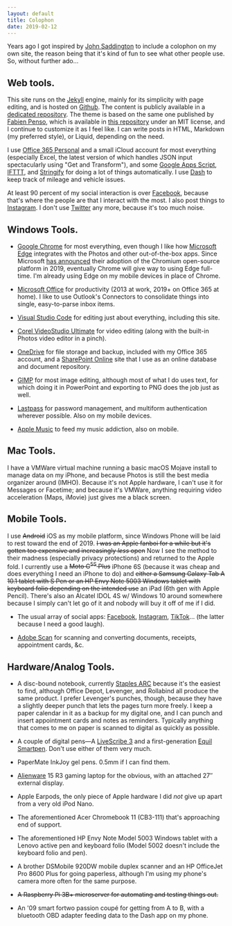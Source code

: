 ```yaml
---
layout: default
title: Colophon
date: 2019-02-12
---
```


Years ago I got inspired by [John Saddington](http://john.do) to include a colophon on my own site, the reason being that it's kind of fun to see what other people use. So, without further ado&hellip;

## Web tools.

This site runs on the [Jekyll](https://jekyllrb.com/) engine, mainly for its simplicity with page editing, and is hosted on [Github](https://www.github.com). The content is publicly available in a [dedicated repository](https://github.com/swbuehler/swbuehler.github.io). The theme is based on the same one published by [Fabien Penso](http://blog.penso.info/), which is available in [this repository](https://github.com/penso/blog.penso.info) under an MIT license, and I continue to customize it as I feel like. I can write posts in HTML, Markdown (my preferred style), or Liquid, depending on the need.

I use [Office 365 Personal](https://www.office.com) and a small iCloud account for most everything (especially Excel, the latest version of which handles JSON input spectacularly using "Get and Transform"), and some [Google Apps Script](https://script.google.com), [IFTTT](https://www.ifttt.com), and [Stringify](https://www.stringify.com) for doing a lot of things automatically. I use [Dash](https://dash.by) to keep track of mileage and vehicle issues. 

At least 90 percent of my social interaction is over [Facebook](https://fb.me/stevenwatsonbuehler), because that's where the people are that I interact with the most. I also post things to [Instagram](https://www.instagram.com/stevenwatsonb). I don't use [Twitter](https://www.twitter.com) any more, because it's too much noise.

## Windows Tools.

- [Google Chrome](https://chrome.google.com) for most everything, even though I like how [Microsoft Edge](https://www.microsoft.com/en-us/windows/microsoft-edge) integrates with the Photos and other out-of-the-box apps. Since Microsoft [has announced](https://blogs.windows.com/windowsexperience/2018/12/06/microsoft-edge-making-the-web-better-through-more-open-source-collaboration/#GmSJg4uFjBM5y8Hz.97) their adoption of the Chromium open-source platform in 2019, eventually Chrome will give way to using Edge full-time. I'm already using Edge on my mobile devices in place of Chrome.

- [Microsoft Office](https://www.office.com) for productivity (2013 at work, 2019+ on Office 365 at home). I like to use Outlook's Connectors to consolidate things into single, easy-to-parse inbox items.

- [Visual Studio Code](https://code.visualstudio.com/) for editing just about everything, including this site.

- [Corel VideoStudio Ultimate](https://www.videostudiopro.com/en/products/videostudio/?hptrack=en2bb5) for video editing (along with the built-in Photos video editor in a pinch).

- [OneDrive](https://onedrive.live.com) for file storage and backup, included with my Office 365 account, and a [SharePoint Online](https://products.office.com/en-us/sharepoint/collaboration?ms.officeurl=sharepoint&rtc=1) site that I use as an online database and document repository.

- [GIMP](https://www.gimp.org) for most image editing, although most of what I do uses text, for which doing it in PowerPoint and exporting to PNG does the job just as well.

- [Lastpass](https://www.lastpass.com) for password management, and multiform authentication wherever possible. Also on my mobile devices.

- [Apple Music](https://www.apple.com/itunes/) to feed my music addiction, also on mobile.

## Mac Tools.

I have a VMWare virtual machine running a basic macOS Mojave install to manage data on my iPhone, and because Photos is still the best media organizer around (IMHO). Because it's not Apple hardware, I can't use it for Messages or Facetime; and because it's VMWare, anything requiring video acceleration (Maps, iMovie) just gives me a black screen. 

## Mobile Tools.

I use <del>Android</del> iOS as my mobile platform, since Windows Phone will be laid to rest toward the end of 2019. <del>I was an Apple fanboi for a while but it's gotten too expensive and increasingly _less_ open</del> Now I see the method to their madness (especially privacy protections) and returned to the Apple fold. I currently use a <del>Moto G<sup>5S</sup> Plus</del> iPhone 6S (because it was cheap and does everything I need an iPhone to do) and <del>either a Samsung Galaxy Tab A 10.1 tablet with S Pen or an HP Envy Note 5003 Windows tablet with keyboard folio depending on the intended use</del> an iPad (6th gen with Apple Pencil). There's also an Alcatel IDOL 4S w/ Windows 10 around somewhere because I simply can't let go of it and nobody will buy it off of me if I did.

- The usual array of social apps: [Facebook](https://facebook.com), [Instagram](https://instagram.com), [TikTok](https://tiktok.com)&hellip; (the latter because I need a good laugh).

- [Adobe Scan](https://acrobat.adobe.com/us/en/mobile/scanner-app.html) for scanning and converting documents, receipts, appointment cards, &c.

## Hardware/Analog Tools.

- A disc-bound notebook, currently [Staples ARC](https://www.staples.com/deals/Staples-Arc/BI1414809) because it's the easiest to find, although Office Depot, Levenger, and Rollabind all produce the same product. I prefer Levenger's punches, though, because they have a slightly deeper punch that lets the pages turn more freely.  I keep a paper calendar in it as a backup for my digital one, and I can punch and insert appointment cards and notes as reminders.  Typically anything that comes to me on paper is scanned to digital as quickly as possible. 

- A couple of digital pens&mdash;A [LiveScribe 3](https://www.livescribe.com) and a first-generation [Equil Smartpen](https://www.myequil.com/home/). Don't use either of them very much.

- PaperMate InkJoy gel pens. 0.5mm if I can find them.

- [Alienware](https://www.alienware.com) 15 R3 gaming laptop for the obvious, with an attached 27&Prime; external display.

- Apple Earpods, the only piece of Apple hardware I did _not_ give up apart from a very old iPod Nano.

- The aforementioned Acer Chromebook 11 (CB3-111) that's approaching end of support.

- The aforementioned HP Envy Note Model 5003 Windows tablet with a Lenovo active pen and keyboard folio (Model 5002 doesn't include the keyboard folio and pen).

- A brother DSMobile 920DW mobile duplex scanner and an HP OfficeJet Pro 8600 Plus for going paperless, although I'm using my phone's camera more often for the same purpose.

- <del>A Raspberry Pi 3B+ microserver for automating and testing things out.</del>

- An '09 smart fortwo passion coupé for getting from A to B, with a bluetooth OBD adapter feeding data to the Dash app on my phone.
